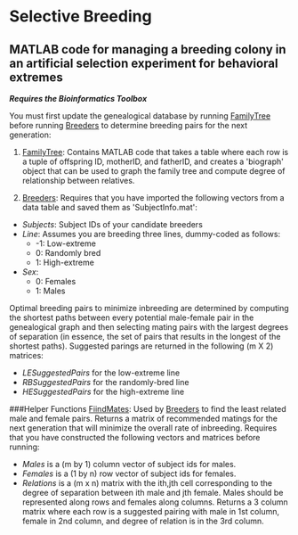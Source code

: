 Selective Breeding
============================
MATLAB code for managing a breeding colony in an artificial selection experiment for behavioral extremes
------------------------------------------------------------------------
***Requires the Bioinformatics Toolbox***

You must first update the genealogical database by running [FamilyTree](FamilyTree.m) before running [Breeders](Breeders.m) to determine breeding pairs for the next generation:

1. [FamilyTree](FamilyTree.m): Contains MATLAB code that takes a table where each row is a tuple of offspring ID, motherID, and fatherID, and creates a 'biograph' object that can be used to graph the family tree and compute degree of relationship between relatives.

2. [Breeders](Breeders.m): Requires that you have imported the following vectors from a data table and saved them as 'SubjectInfo.mat':
  - *Subjects*: Subject IDs of your candidate breeders
  - *Line*: Assumes you are breeding three lines, dummy-coded as follows:
    - -1: Low-extreme
    -  0: Randomly bred
    -  1: High-extreme
  - *Sex*:
    - 0: Females
    - 1: Males
    
Optimal breeding pairs to minimize inbreeding are determined by computing the shortest paths between every potential male-female pair in the genealogical graph and then selecting mating pairs with the largest degrees of separation (in essence, the set of pairs that results in the longest of the shortest paths). Suggested parings are returned in the following (m X 2) matrices:
  - *LESuggestedPairs* for the low-extreme line
  - *RBSuggestedPairs* for the randomly-bred line
  - *HESuggestedPairs* for the high-extreme line

###Helper Functions
[FiindMates](FindMates.m): Used by [Breeders](Breeders.m) to find the least related male and female pairs. Returns a matrix of recommended matings for the next generation that will minimize the overall rate of inbreeding. Requires that you have constructed the following vectors and matrices before running:
- *Males* is a (m by 1) column vector of subject ids for males.
- *Females* is a (1 by n) row vector of subject ids for females.
- *Relations* is a (m x n) matrix with the ith,jth cell corresponding to the degree of separation between ith male and jth female. Males should be represented along rows and females along columns. Returns a 3 column matrix where each row is a suggested pairing with male in 1st column, female in 2nd column, and degree of relation is in the 3rd column.